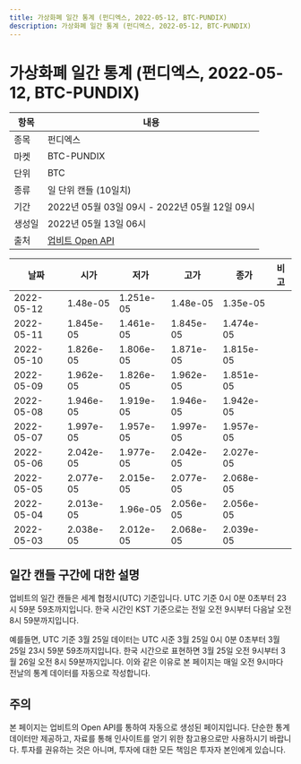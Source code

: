 ```yaml
---
title: 가상화폐 일간 통계 (펀디엑스, 2022-05-12, BTC-PUNDIX)
description: 가상화폐 일간 통계 (펀디엑스, 2022-05-12, BTC-PUNDIX)
---
```



가상화폐 일간 통계 (펀디엑스, 2022-05-12, BTC-PUNDIX)
===

|항목|내용|
|--|--|
|종목|펀디엑스|
|마켓|BTC-PUNDIX|
|단위|BTC|
|종류|일 단위 캔들 (10일치)|
|기간|2022년 05월 03일 09시 - 2022년 05월 12일 09시|
|생성일|2022년 05월 13일 06시|
|출처|[업비트 Open API](https://docs.upbit.com)|


|날짜|시가|저가|고가|종가|비고|
|--|--|--|--|--|--|
|2022-05-12|1.48e-05|1.251e-05|1.48e-05|1.35e-05|    |
|2022-05-11|1.845e-05|1.461e-05|1.845e-05|1.474e-05|    |
|2022-05-10|1.826e-05|1.806e-05|1.871e-05|1.815e-05|    |
|2022-05-09|1.962e-05|1.826e-05|1.962e-05|1.851e-05|    |
|2022-05-08|1.946e-05|1.919e-05|1.946e-05|1.942e-05|    |
|2022-05-07|1.997e-05|1.957e-05|1.997e-05|1.957e-05|    |
|2022-05-06|2.042e-05|1.977e-05|2.042e-05|2.027e-05|    |
|2022-05-05|2.077e-05|2.015e-05|2.077e-05|2.068e-05|    |
|2022-05-04|2.013e-05|1.96e-05|2.056e-05|2.056e-05|    |
|2022-05-03|2.038e-05|2.012e-05|2.068e-05|2.039e-05|    |


일간 캔들 구간에 대한 설명
---


업비트의 일간 캔들은 세계 협정시(UTC) 기준입니다. 
UTC 기준 0시 0분 0초부터 23시 59분 59초까지입니다. 
한국 시간인 KST 기준으로는 전일 오전 9시부터 다음날 오전 8시 59분까지입니다. 


예를들면, UTC 기준 3월 25일 데이터는 UTC 시준 3월 25일 0시 0분 0초부터 3월 25일 23시 59분 59초까지입니다. 
한국 시간으로 표현하면 3월 25일 오전 9시부터 3월 26일 오전 8시 59분까지입니다. 
이와 같은 이유로 본 페이지는 매일 오전 9시마다 전날의 통계 데이터를 자동으로 작성합니다. 


주의
---


본 페이지는 업비트의 Open API를 통하여 자동으로 생성된 페이지입니다. 
단순한 통계 데이터만 제공하고, 자료를 통해 인사이트를 얻기 위한 참고용으로만 사용하시기 바랍니다. 
투자를 권유하는 것은 아니며, 투자에 대한 모든 책임은 투자자 본인에게 있습니다. 
